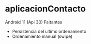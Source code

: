 # aplicacionContacto
Android 11 (Api 30)
Faltantes
- Persistencia del ultimo ordenamiento 
- Ordenamiento manual (swipe)
